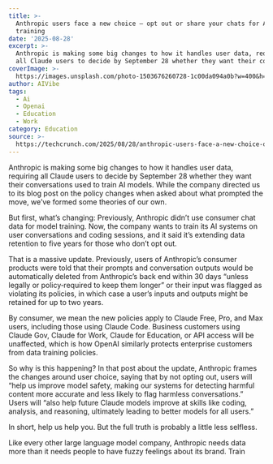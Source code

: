```yaml
---
title: >-
  Anthropic users face a new choice – opt out or share your chats for AI
  training
date: '2025-08-28'
excerpt: >-
  Anthropic is making some big changes to how it handles user data, requiring
  all Claude users to decide by September 28 whether they want their convers...
coverImage: >-
  https://images.unsplash.com/photo-1503676260728-1c00da094a0b?w=400&h=200&fit=crop&auto=format
author: AIVibe
tags:
  - Ai
  - Openai
  - Education
  - Work
category: Education
source: >-
  https://techcrunch.com/2025/08/28/anthropic-users-face-a-new-choice-opt-out-or-share-your-data-for-ai-training/
---
```

Anthropic is making some big changes to how it handles user data, requiring all Claude users to decide by September 28 whether they want their conversations used to train AI models. While the company directed us to its blog post on the policy changes when asked about what prompted the move, we’ve formed some theories of our own.

But first, what’s changing: Previously, Anthropic didn’t use consumer chat data for model training. Now, the company wants to train its AI systems on user conversations and coding sessions, and it said it’s extending data retention to five years for those who don’t opt out.


	
	




	
	



That is a massive update. Previously, users of Anthropic’s consumer products were told that their prompts and conversation outputs would be automatically deleted from Anthropic’s back end within 30 days “unless legally or policy‑required to keep them longer” or their input was flagged as violating its policies, in which case a user’s inputs and outputs might be retained for up to two years.

By consumer, we mean the new policies apply to Claude Free, Pro, and Max users, including those using Claude Code. Business customers using Claude Gov, Claude for Work, Claude for Education, or API access will be unaffected, which is how OpenAI similarly protects enterprise customers from data training policies.

So why is this happening? In that post about the update, Anthropic frames the changes around user choice, saying that by not opting out, users will “help us improve model safety, making our systems for detecting harmful content more accurate and less likely to flag harmless conversations.” Users will “also help future Claude models improve at skills like coding, analysis, and reasoning, ultimately leading to better models for all users.”

In short, help us help you. But the full truth is probably a little less selfless.

Like every other large language model company, Anthropic needs data more than it needs people to have fuzzy feelings about its brand. Train
